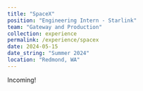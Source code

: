 ```yaml
---
title: "SpaceX"
position: "Engineering Intern - Starlink"
team: "Gateway and Production"
collection: experience
permalink: /experience/spacex
date: 2024-05-15
date_string: "Summer 2024"
location: "Redmond, WA"
---
```


Incoming!
